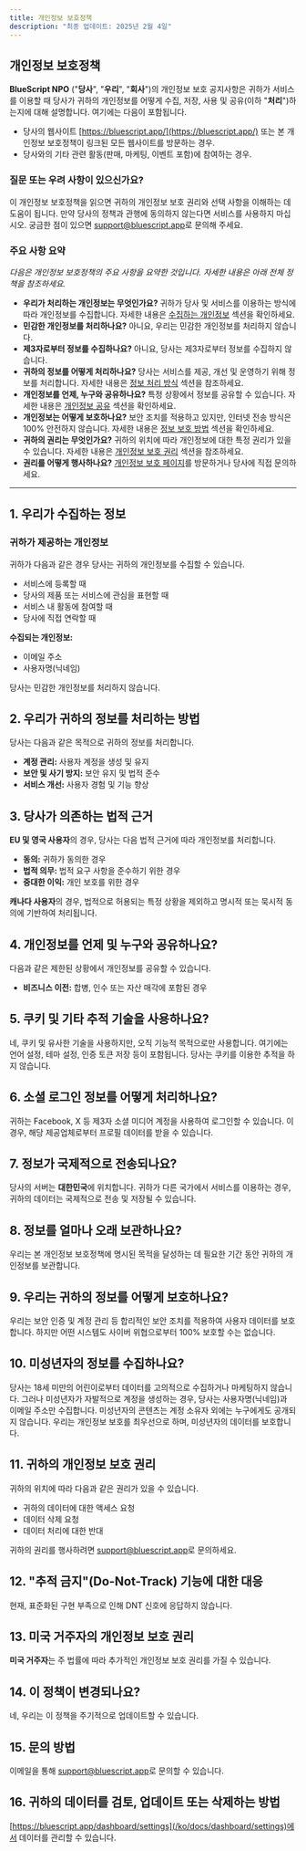 ```yaml
---
title: 개인정보 보호정책
description: "최종 업데이트: 2025년 2월 4일"
---
```


## 개인정보 보호정책

**BlueScript NPO** ("**당사**", "**우리**", "**회사**")의 개인정보 보호 공지사항은 귀하가 서비스를 이용할 때 당사가 귀하의 개인정보를 어떻게 수집, 저장, 사용 및 공유(이하 "**처리**")하는지에 대해 설명합니다. 여기에는 다음이 포함됩니다.

- 당사의 웹사이트 [https://bluescript.app/](https://bluescript.app/) 또는 본 개인정보 보호정책이 링크된 모든 웹사이트를 방문하는 경우.
- 당사와의 기타 관련 활동(판매, 마케팅, 이벤트 포함)에 참여하는 경우.

### 질문 또는 우려 사항이 있으신가요?

이 개인정보 보호정책을 읽으면 귀하의 개인정보 보호 권리와 선택 사항을 이해하는 데 도움이 됩니다. 만약 당사의 정책과 관행에 동의하지 않는다면 서비스를 사용하지 마십시오. 궁금한 점이 있으면 [support@bluescript.app](mailto:support@bluescript.app)로 문의해 주세요.

### 주요 사항 요약

_다음은 개인정보 보호정책의 주요 사항을 요약한 것입니다. 자세한 내용은 아래 전체 정책을 참조하세요._

- **우리가 처리하는 개인정보는 무엇인가요?** 귀하가 당사 및 서비스를 이용하는 방식에 따라 개인정보를 수집합니다. 자세한 내용은 [수집하는 개인정보](#_1-우리가-수집하는-정보) 섹션을 확인하세요.
- **민감한 개인정보를 처리하나요?** 아니요, 우리는 민감한 개인정보를 처리하지 않습니다.
- **제3자로부터 정보를 수집하나요?** 아니요, 당사는 제3자로부터 정보를 수집하지 않습니다.
- **귀하의 정보를 어떻게 처리하나요?** 당사는 서비스를 제공, 개선 및 운영하기 위해 정보를 처리합니다. 자세한 내용은 [정보 처리 방식](#_2-우리가-귀하의-정보를-처리하는-방법) 섹션을 참조하세요.
- **개인정보를 언제, 누구와 공유하나요?** 특정 상황에서 정보를 공유할 수 있습니다. 자세한 내용은 [개인정보 공유](#_4-개인정보를-언제-및-누구와-공유하나요) 섹션을 확인하세요.
- **개인정보는 어떻게 보호하나요?** 보안 조치를 적용하고 있지만, 인터넷 전송 방식은 100% 안전하지 않습니다. 자세한 내용은 [정보 보호 방법](#_9-우리는-귀하의-정보를-어떻게-보호하나요) 섹션을 확인하세요.
- **귀하의 권리는 무엇인가요?** 귀하의 위치에 따라 개인정보에 대한 특정 권리가 있을 수 있습니다. 자세한 내용은 [개인정보 보호 권리](#_11-귀하의-개인정보-보호-권리) 섹션을 참조하세요.
- **권리를 어떻게 행사하나요?** [개인정보 보호 페이지](/ko/docs/policies/privacy)를 방문하거나 당사에 직접 문의하세요.

---

## 1. 우리가 수집하는 정보

### 귀하가 제공하는 개인정보

귀하가 다음과 같은 경우 당사는 귀하의 개인정보를 수집할 수 있습니다.

- 서비스에 등록할 때
- 당사의 제품 또는 서비스에 관심을 표현할 때
- 서비스 내 활동에 참여할 때
- 당사에 직접 연락할 때

**수집되는 개인정보:**

- 이메일 주소
- 사용자명(닉네임)

당사는 민감한 개인정보를 처리하지 않습니다.

## 2. 우리가 귀하의 정보를 처리하는 방법

당사는 다음과 같은 목적으로 귀하의 정보를 처리합니다.

- **계정 관리:** 사용자 계정을 생성 및 유지
- **보안 및 사기 방지:** 보안 유지 및 법적 준수
- **서비스 개선:** 사용자 경험 및 기능 향상

## 3. 당사가 의존하는 법적 근거

**EU 및 영국 사용자**의 경우, 당사는 다음 법적 근거에 따라 개인정보를 처리합니다.

- **동의:** 귀하가 동의한 경우
- **법적 의무:** 법적 요구 사항을 준수하기 위한 경우
- **중대한 이익:** 개인 보호를 위한 경우

**캐나다 사용자**의 경우, 법적으로 허용되는 특정 상황을 제외하고 명시적 또는 묵시적 동의에 기반하여 처리됩니다.

## 4. 개인정보를 언제 및 누구와 공유하나요?

다음과 같은 제한된 상황에서 개인정보를 공유할 수 있습니다.

- **비즈니스 이전:** 합병, 인수 또는 자산 매각에 포함된 경우

## 5. 쿠키 및 기타 추적 기술을 사용하나요?

네, 쿠키 및 유사한 기술을 사용하지만, 오직 기능적 목적으로만 사용합니다. 여기에는 언어 설정, 테마 설정, 인증 토큰 저장 등이 포함됩니다. 당사는 쿠키를 이용한 추적을 하지 않습니다.

## 6. 소셜 로그인 정보를 어떻게 처리하나요?

귀하는 Facebook, X 등 제3자 소셜 미디어 계정을 사용하여 로그인할 수 있습니다. 이 경우, 해당 제공업체로부터 프로필 데이터를 받을 수 있습니다.

## 7. 정보가 국제적으로 전송되나요?

당사의 서버는 **대한민국**에 위치합니다. 귀하가 다른 국가에서 서비스를 이용하는 경우, 귀하의 데이터는 국제적으로 전송 및 저장될 수 있습니다.

## 8. 정보를 얼마나 오래 보관하나요?

우리는 본 개인정보 보호정책에 명시된 목적을 달성하는 데 필요한 기간 동안 귀하의 개인정보를 보관합니다.

## 9. 우리는 귀하의 정보를 어떻게 보호하나요?

우리는 보안 인증 및 계정 관리 등 합리적인 보안 조치를 적용하여 사용자 데이터를 보호합니다. 하지만 어떤 시스템도 사이버 위협으로부터 100% 보호할 수는 없습니다.

## 10. 미성년자의 정보를 수집하나요?

당사는 18세 미만의 어린이로부터 데이터를 고의적으로 수집하거나 마케팅하지 않습니다. 그러나 미성년자가 자발적으로 계정을 생성하는 경우, 당사는 사용자명(닉네임)과 이메일 주소만 수집합니다. 미성년자의 콘텐츠는 계정 소유자 외에는 누구에게도 공개되지 않습니다. 우리는 개인정보 보호를 최우선으로 하며, 미성년자의 데이터를 보호합니다.

## 11. 귀하의 개인정보 보호 권리

귀하의 위치에 따라 다음과 같은 권리가 있을 수 있습니다.

- 귀하의 데이터에 대한 액세스 요청
- 데이터 삭제 요청
- 데이터 처리에 대한 반대

귀하의 권리를 행사하려면 [support@bluescript.app](mailto:support@bluescript.app)로 문의하세요.

## 12. "추적 금지"(Do-Not-Track) 기능에 대한 대응

현재, 표준화된 구현 부족으로 인해 DNT 신호에 응답하지 않습니다.

## 13. 미국 거주자의 개인정보 보호 권리

**미국 거주자**는 주 법률에 따라 추가적인 개인정보 보호 권리를 가질 수 있습니다.

## 14. 이 정책이 변경되나요?

네, 우리는 이 정책을 주기적으로 업데이트할 수 있습니다.

## 15. 문의 방법

이메일을 통해 [support@bluescript.app](mailto:support@bluescript.app)로 문의할 수 있습니다.

## 16. 귀하의 데이터를 검토, 업데이트 또는 삭제하는 방법

[https://bluescript.app/dashboard/settings](/ko/docs/dashboard/settings)에서 데이터를 관리할 수 있습니다.
